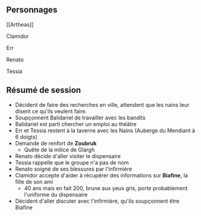 ## Personnages

[[Artheas]]

Clamidor

Err

Renato

Tessia

## Résumé de session

- Décident de faire des recherches en ville, attendent que les nains leur disent ce qu'ils veulent faire.
- Soupçonnent Balidariel de travailler avec les bandits
- Balidariel est parti chercher un emploi au théâtre
- Err et Tessia restent à la taverne avec les Nains (Auberge du Mendiant à 6 doigts)
- Demande de renfort de **Zoubruk**
	- Quête de la milice de Glargh
- Renato décide d'aller visiter le dispensaire
- Tessia rappelle que le groupe n'a pas de nom
- Renato soigné de ses blessures par l'infirmière
- Clamidor accepte d'aider à récupérer des informations sur **Biafine**, la fille de son ami
	- 40 ans mais en fait 200, brune aux yeux gris, porte probablement l'uniforme du dispensaire
- Décident d'aller discuter avec l'infirmière, qu'ils soupçonnent être Biafine